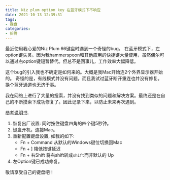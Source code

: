 ```yaml
---
title: Niz plum option key 在蓝牙模式下不响应
date: 2021-10-13 12:39:31
tags:
- 键盘
categories:
- 折腾
---
```


最近使用我心爱的Niz Plum 66键盘时遇到一个奇怪的bug。
在蓝牙模式下，左option键失灵。因为我hammerspoon和其他应用的快捷键大量使用，虽然偶尔可以通过右option键短暂替代。但总不是回事儿，工作效率大幅降低。

这个bug的引入我也不确定是如何来的。大概是我Mac开始连2个外界显示器开始的。
奇怪的是，有线模式并没有问题。而且我试过蓝牙断开重连也并没有修复。换个蓝牙通道也无济于事。

我在网络上进行了大量的搜索，并没有找到类似的问题和解决方案。最终还是在自己的不断摸索下成功修复了。因此记录下来，以防止未来再次遇到。

[参考说明书](http://yunxii.cn/2019/08/12/plum%E9%9D%99%E7%94%B5%E5%AE%B9%E9%94%AE%E7%9B%9866%E9%94%AE%E8%AF%B4%E6%98%8E%E4%B9%A6/).

1. 恢复出厂设置: 同时按住键盘四角的四个键5秒钟。
2. 键盘开机，连接Mac。
3. 重新配置键盘设置, 如我的如下:
    - Fn + Command 从默认的Windows键位切换回Mac
    - Fn + ] 降低按键延迟
    - Fn + 右Shift 将右shift转成`shift`而非默认的 Up
4. 左Option键已成功修复。

敬请享受自己的键盘吧！